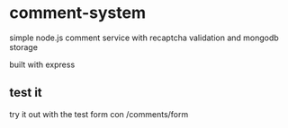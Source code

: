 # comment-system
simple node.js comment service with recaptcha validation and mongodb storage

built with express

## test it
try it out with the test form con /comments/form

